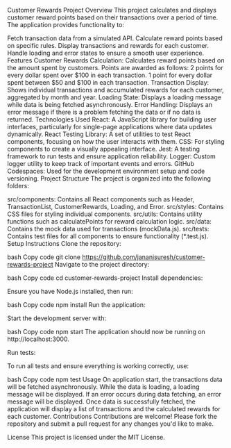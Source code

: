 Customer Rewards Project
Overview
This project calculates and displays customer reward points based on their transactions over a period of time. The application provides functionality to:

Fetch transaction data from a simulated API.
Calculate reward points based on specific rules.
Display transactions and rewards for each customer.
Handle loading and error states to ensure a smooth user experience.
Features
Customer Rewards Calculation: Calculates reward points based on the amount spent by customers. Points are awarded as follows:
2 points for every dollar spent over $100 in each transaction.
1 point for every dollar spent between $50 and $100 in each transaction.
Transaction Display: Shows individual transactions and accumulated rewards for each customer, aggregated by month and year.
Loading State: Displays a loading message while data is being fetched asynchronously.
Error Handling: Displays an error message if there is a problem fetching the data or if no data is returned.
Technologies Used
React: A JavaScript library for building user interfaces, particularly for single-page applications where data updates dynamically.
React Testing Library: A set of utilities to test React components, focusing on how the user interacts with them.
CSS: For styling components to create a visually appealing interface.
Jest: A testing framework to run tests and ensure application reliability.
Logger: Custom logger utility to keep track of important events and errors.
GitHub Codespaces: Used for the development environment setup and code versioning.
Project Structure
The project is organized into the following folders:

src/components: Contains all React components such as Header, TransactionList, CustomerRewards, Loading, and Error.
src/styles: Contains CSS files for styling individual components.
src/utils: Contains utility functions such as calculatePoints for reward calculation logic.
src/data: Contains the mock data used for transactions (mockData.js).
src/tests: Contains test files for all components to ensure functionality (*.test.js).
Setup Instructions
Clone the repository:

bash
Copy code
git clone https://github.com/jananisuresh/customer-rewards-project
Navigate to the project directory:

bash
Copy code
cd customer-rewards-project
Install dependencies:

Ensure you have Node.js installed, then run:

bash
Copy code
npm install
Run the application:

Start the development server with:

bash
Copy code
npm start
The application should now be running on http://localhost:3000.

Run tests:

To run all tests and ensure everything is working correctly, use:

bash
Copy code
npm test
Usage
On application start, the transactions data will be fetched asynchronously. While the data is loading, a loading message will be displayed.
If an error occurs during data fetching, an error message will be displayed.
Once data is successfully fetched, the application will display a list of transactions and the calculated rewards for each customer.
Contributions
Contributions are welcome! Please fork the repository and submit a pull request for any changes you'd like to make.

License
This project is licensed under the MIT License.

